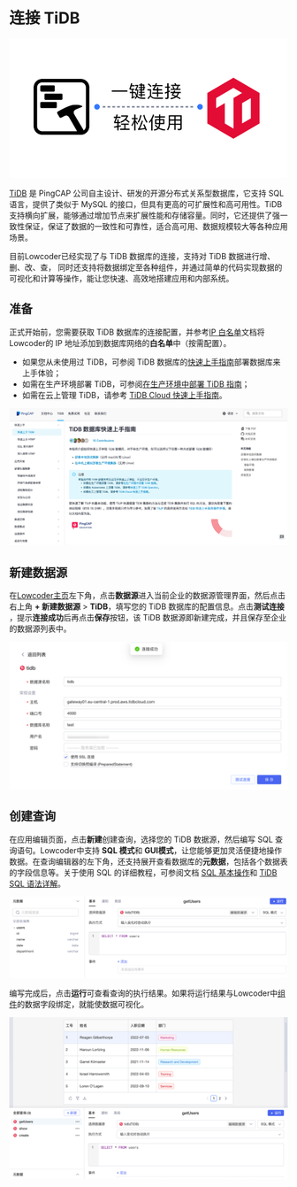 # 连接 TiDB

![](../assets/1-20231002172959-gn2r4v6.png)​

[TiDB](https://cn.pingcap.com/product/) 是 PingCAP 公司自主设计、研发的开源分布式关系型数据库，它支持 SQL 语言，提供了类似于 MySQL 的接口，但具有更高的可扩展性和高可用性。TiDB 支持横向扩展，能够通过增加节点来扩展性能和存储容量。同时，它还提供了强一致性保证，保证了数据的一致性和可靠性，适合高可用、数据规模较大等各种应用场景。

目前Lowcoder已经实现了与 TiDB 数据库的连接，支持对 TiDB 数据进行增、删、改、查， 同时还支持将数据绑定至各种组件，并通过简单的代码实现数据的可视化和计算等操作，能让您快速、高效地搭建应用和内部系统。

## 准备

正式开始前，您需要获取 TiDB 数据库的连接配置，并参考[IP 白名单](../ip-allowlist)文档将Lowcoder的 IP 地址添加到数据库网络的**白名单**中（按需配置）。

* 如果您从未使用过 TiDB，可参阅 TiDB 数据库的[快速上手指南](https://docs.pingcap.com/zh/tidb/stable/quick-start-with-tidb)部署数据库来上手体验；
* 如需在生产环境部署 TiDB，可参阅[在生产环境中部署 TiDB 指南](https://docs.pingcap.com/zh/tidb/stable/production-deployment-using-tiup)；
* 如需在云上管理 TiDB，请参考 [TiDB Cloud 快速上手指南](https://docs.pingcap.com/tidbcloud/tidb-cloud-quickstart)。

![](../assets/2-20231002172959-5i5s62d.png)​

## 新建数据源

在[Lowcoder主页](https://cloud.majiang.co/apps)左下角，点击**数据源**进入当前企业的数据源管理界面，然后点击右上角 **+ 新建数据源** > ​**TiDB**​，填写您的 TiDB 数据库的配置信息。点击​**测试连接**​，提示**连接成功**后再点击**保存**按钮，该 TiDB 数据源即新建完成，并且保存至企业的数据源列表中。

![](../assets/3-20231002172959-cjp81t5.png)​

## 创建查询

在应用编辑页面，点击**新建**创建查询，选择您的 TiDB 数据源，然后编写 SQL 查询语句。Lowcoder中支持 **SQL 模式**和 **GUI模式**​，让您能够更加灵活便捷地操作数据。在查询编辑器的左下角，还支持展开查看数据库的​**元数据**​，包括各个数据表的字段信息等。关于使用 SQL 的详细教程，可参阅文档 [SQL 基本操作](https://docs.pingcap.com/zh/tidb/stable/basic-sql-operations)和 [TiDB SQL 语法详解](https://pingcap.github.io/sqlgram/)。

![](../assets/4-20231002172959-kfdzdyc.png)​

编写完成后，点击**运行**可查看查询的执行结果。如果将运行结果与Lowcoder中[组件](../component-guides)的数据字段绑定，就能使数据可视化。

![](../assets/5-20231002172959-o5olkfj.png)​
